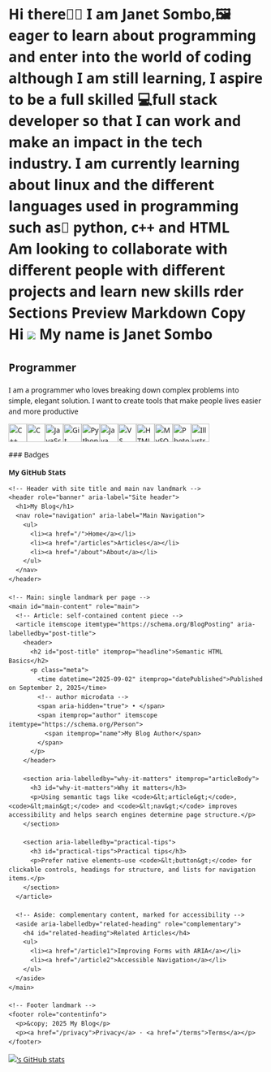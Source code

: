 
Hi there🧑‍💻 I am Janet Sombo,🖼️ eager to learn about programming and enter into the world of coding
although I am still learning, I aspire to be a full skilled 💻full stack developer so that I can work and make an impact in the tech industry.
I am currently learning about linux and the different languages used in programming such as🌈 python, c++ and HTML    
Am looking to collaborate with different people with different projects and learn new skills
rder Sections
Preview
Markdown
Copy
Hi ![](https://user-images.githubusercontent.com/18350557/176309783-0785949b-9127-417c-8b55-ab5a4333674e.gif) My name is Janet Sombo
====================================================================================================================================

Programmer
----------

I am a programmer who loves breaking down complex problems into simple, elegant solution. I want to create tools that make people lives easier and more productive

<p align="left">
<a href="https://docs.microsoft.com/en-us/cpp/?view=msvc-170" target="_blank" rel="noreferrer"><img src="https://raw.githubusercontent.com/danielcranney/readme-generator/main/public/icons/skills/cplusplus-colored.svg" alt="C++" title="C++" width="36" height="36" /></a><a href="https://docs.microsoft.com/en-us/cpp/?view=msvc-170" target="_blank" rel="noreferrer"><img src="https://raw.githubusercontent.com/danielcranney/readme-generator/main/public/icons/skills/c-colored.svg" alt="C" title="C" width="36" height="36" /></a><a href="https://developer.mozilla.org/en-US/docs/Web/JavaScript" target="_blank" rel="noreferrer"><img src="https://raw.githubusercontent.com/danielcranney/readme-generator/main/public/icons/skills/javascript-colored.svg" alt="JavaScript" title="JavaScript" width="36" height="36" /></a><a href="https://git-scm.com/" target="_blank" rel="noreferrer"><img src="https://raw.githubusercontent.com/danielcranney/readme-generator/main/public/icons/skills/git-colored.svg" alt="Git" title="Git" width="36" height="36" /></a><a href="https://www.python.org/" target="_blank" rel="noreferrer"><img src="https://raw.githubusercontent.com/danielcranney/readme-generator/main/public/icons/skills/python-colored.svg" alt="Python" title="Python" width="36" height="36" /></a><a href="https://www.oracle.com/java/" target="_blank" rel="noreferrer"><img src="https://raw.githubusercontent.com/danielcranney/readme-generator/main/public/icons/skills/java-colored.svg" alt="Java" title="Java" width="36" height="36" /></a><a href="https://code.visualstudio.com/" target="_blank" rel="noreferrer"><img src="https://raw.githubusercontent.com/danielcranney/readme-generator/main/public/icons/skills/visualstudiocode-colored.svg" alt="VS Code" title="VS Code" width="36" height="36" /></a><a href="https://developer.mozilla.org/en-US/docs/Glossary/HTML5" target="_blank" rel="noreferrer"><img src="https://raw.githubusercontent.com/danielcranney/readme-generator/main/public/icons/skills/html5-colored.svg" alt="HTML5" title="HTML5" width="36" height="36" /></a><a href="https://www.mysql.com/" target="_blank" rel="noreferrer"><img src="https://raw.githubusercontent.com/danielcranney/readme-generator/main/public/icons/skills/mysql-colored.svg" alt="MySQL" title="MySQL" width="36" height="36" /></a><a href="https://www.adobe.com/uk/products/photoshop.html" target="_blank" rel="noreferrer"><img src="https://raw.githubusercontent.com/danielcranney/readme-generator/main/public/icons/skills/photoshop-colored-dark.svg" alt="Photoshop" title="Photoshop" width="36" height="36" /></a><a href="https://www.adobe.com/uk/products/illustrator.html" target="_blank" rel="noreferrer"><img src="https://raw.githubusercontent.com/danielcranney/readme-generator/main/public/icons/skills/illustrator-colored-dark.svg" alt="Illustrator" title="Illustrator" width="36" height="36" /></a>
</p>
### Badges

<b>My GitHub Stats</b>
<!doctype html>
<html lang="en">
<head>
  <meta charset="utf-8" />
  <meta name="viewport" content="width=device-width,initial-scale=1" />
  <title>My Blog — Semantic HTML Example</title>
  <meta name="description" content="Technical examples showing semantic HTML for SEO and accessibility." />
  <!-- JSON-LD structured data: article example -->
  <script type="application/ld+json">
  {
    "@context": "https://schema.org",
    "@type": "BlogPosting",
    "headline": "Semantic HTML Basics",
    "datePublished": "2025-09-02",
    "author": {
      "@type": "Person",
      "name": "My Blog Author"
    },
    "publisher": {
      "@type": "Organization",
      "name": "My Blog"
    }
  }
  </script>
  <style>
    body { font-family: system-ui, Arial, sans-serif; line-height: 1.5; padding: 20px; }
    .container { max-width: 900px; margin: 0 auto; }
    header, footer, nav, main, article, aside, section { display: block; }
    nav ul { list-style: none; padding: 0; display: flex; gap: 12px; margin: 0; }
    .meta { color: #666; font-size: 0.95rem; }
    .sr-only { position: absolute; width: 1px; height: 1px; padding: 0; margin: -1px; overflow: hidden; clip: rect(0,0,0,0); white-space: nowrap; border: 0; }
  </style>
</head>
<body>
  <div class="container">
    <!-- Skip link for keyboard/screen-reader users -->
    <a class="sr-only" href="#main-content">Skip to main content</a>

    <!-- Header with site title and main nav landmark -->
    <header role="banner" aria-label="Site header">
      <h1>My Blog</h1>
      <nav role="navigation" aria-label="Main Navigation">
        <ul>
          <li><a href="/">Home</a></li>
          <li><a href="/articles">Articles</a></li>
          <li><a href="/about">About</a></li>
        </ul>
      </nav>
    </header>

    <!-- Main: single landmark per page -->
    <main id="main-content" role="main">
      <!-- Article: self-contained content piece -->
      <article itemscope itemtype="https://schema.org/BlogPosting" aria-labelledby="post-title">
        <header>
          <h2 id="post-title" itemprop="headline">Semantic HTML Basics</h2>
          <p class="meta">
            <time datetime="2025-09-02" itemprop="datePublished">Published on September 2, 2025</time>
            <!-- author microdata -->
            <span aria-hidden="true"> • </span>
            <span itemprop="author" itemscope itemtype="https://schema.org/Person">
              <span itemprop="name">My Blog Author</span>
            </span>
          </p>
        </header>

        <section aria-labelledby="why-it-matters" itemprop="articleBody">
          <h3 id="why-it-matters">Why it matters</h3>
          <p>Using semantic tags like <code>&lt;article&gt;</code>, <code>&lt;main&gt;</code> and <code>&lt;nav&gt;</code> improves accessibility and helps search engines determine page structure.</p>
        </section>

        <section aria-labelledby="practical-tips">
          <h3 id="practical-tips">Practical tips</h3>
          <p>Prefer native elements—use <code>&lt;button&gt;</code> for clickable controls, headings for structure, and lists for navigation items.</p>
        </section>
      </article>

      <!-- Aside: complementary content, marked for accessibility -->
      <aside aria-labelledby="related-heading" role="complementary">
        <h4 id="related-heading">Related Articles</h4>
        <ul>
          <li><a href="/article1">Improving Forms with ARIA</a></li>
          <li><a href="/article2">Accessible Navigation</a></li>
        </ul>
      </aside>
    </main>

    <!-- Footer landmark -->
    <footer role="contentinfo">
      <p>&copy; 2025 My Blog</p>
      <p><a href="/privacy">Privacy</a> · <a href="/terms">Terms</a></p>
    </footer>
  </div>
</body>
</html>

<a href="http://www.github.com/"><img src="https://github-readme-stats.vercel.app/api?username=&show_icons=true&hide=&count_private=true&title_color=0891b2&text_color=ffffff&icon_color=0891b2&bg_color=1c1917&hide_border=true&show_icons=true" alt="'s GitHub stats" /></a>
